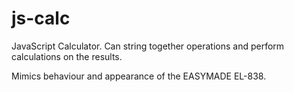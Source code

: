 # js-calc
JavaScript Calculator. Can string together operations and perform calculations on the results.

Mimics behaviour and appearance of the EASYMADE EL-838.
